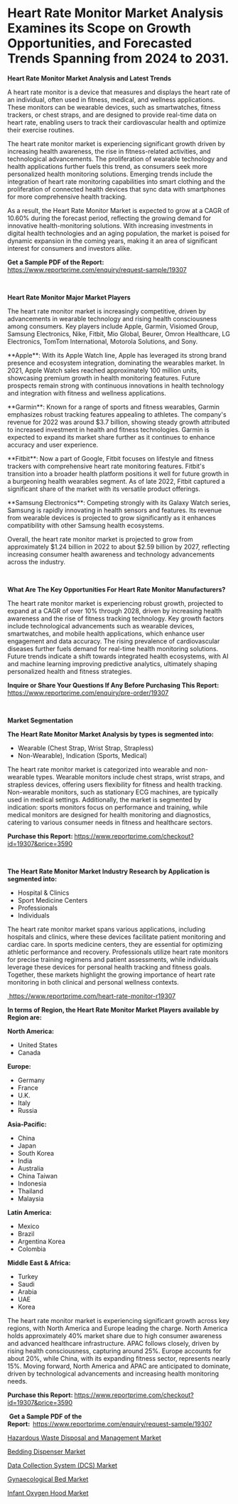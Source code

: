 <p><h1>Heart Rate Monitor Market Analysis Examines its Scope on Growth Opportunities, and Forecasted Trends Spanning from 2024 to 2031.</h1></p><p><strong>Heart Rate Monitor Market Analysis and Latest Trends</strong></p>
<p><p>A heart rate monitor is a device that measures and displays the heart rate of an individual, often used in fitness, medical, and wellness applications. These monitors can be wearable devices, such as smartwatches, fitness trackers, or chest straps, and are designed to provide real-time data on heart rate, enabling users to track their cardiovascular health and optimize their exercise routines.</p><p>The heart rate monitor market is experiencing significant growth driven by increasing health awareness, the rise in fitness-related activities, and technological advancements. The proliferation of wearable technology and health applications further fuels this trend, as consumers seek more personalized health monitoring solutions. Emerging trends include the integration of heart rate monitoring capabilities into smart clothing and the proliferation of connected health devices that sync data with smartphones for more comprehensive health tracking.</p><p>As a result, the Heart Rate Monitor Market is expected to grow at a CAGR of 10.60% during the forecast period, reflecting the growing demand for innovative health-monitoring solutions. With increasing investments in digital health technologies and an aging population, the market is poised for dynamic expansion in the coming years, making it an area of significant interest for consumers and investors alike.</p></p>
<p><strong>Get a Sample PDF of the Report:&nbsp;</strong> <a href="https://www.reportprime.com/enquiry/request-sample/19307?utm_campaign=1843&utm_medium=2&utm_source=Github&utm_content=ia&utm_term=28112024&utm_id=heart-rate-monitor">https://www.reportprime.com/enquiry/request-sample/19307</a></p>
<p>&nbsp;</p>
<p><strong>Heart Rate Monitor Major Market Players</strong></p>
<p><p>The heart rate monitor market is increasingly competitive, driven by advancements in wearable technology and rising health consciousness among consumers. Key players include Apple, Garmin, Visiomed Group, Samsung Electronics, Nike, Fitbit, Mio Global, Beurer, Omron Healthcare, LG Electronics, TomTom International, Motorola Solutions, and Sony.</p><p>**Apple**: With its Apple Watch line, Apple has leveraged its strong brand presence and ecosystem integration, dominating the wearables market. In 2021, Apple Watch sales reached approximately 100 million units, showcasing premium growth in health monitoring features. Future prospects remain strong with continuous innovations in health technology and integration with fitness and wellness applications.</p><p>**Garmin**: Known for a range of sports and fitness wearables, Garmin emphasizes robust tracking features appealing to athletes. The company's revenue for 2022 was around $3.7 billion, showing steady growth attributed to increased investment in health and fitness technologies. Garmin is expected to expand its market share further as it continues to enhance accuracy and user experience.</p><p>**Fitbit**: Now a part of Google, Fitbit focuses on lifestyle and fitness trackers with comprehensive heart rate monitoring features. Fitbit's transition into a broader health platform positions it well for future growth in a burgeoning health wearables segment. As of late 2022, Fitbit captured a significant share of the market with its versatile product offerings.</p><p>**Samsung Electronics**: Competing strongly with its Galaxy Watch series, Samsung is rapidly innovating in health sensors and features. Its revenue from wearable devices is projected to grow significantly as it enhances compatibility with other Samsung health ecosystems.</p><p>Overall, the heart rate monitor market is projected to grow from approximately $1.24 billion in 2022 to about $2.59 billion by 2027, reflecting increasing consumer health awareness and technology advancements across the industry.</p></p>
<p>&nbsp;</p>
<p><strong>What Are The Key Opportunities For Heart Rate Monitor Manufacturers?</strong></p>
<p><p>The heart rate monitor market is experiencing robust growth, projected to expand at a CAGR of over 10% through 2028, driven by increasing health awareness and the rise of fitness tracking technology. Key growth factors include technological advancements such as wearable devices, smartwatches, and mobile health applications, which enhance user engagement and data accuracy. The rising prevalence of cardiovascular diseases further fuels demand for real-time health monitoring solutions. Future trends indicate a shift towards integrated health ecosystems, with AI and machine learning improving predictive analytics, ultimately shaping personalized health and fitness strategies.</p></p>
<p><strong>Inquire or Share Your Questions If Any Before Purchasing This Report:</strong> <a href="https://www.reportprime.com/enquiry/pre-order/19307?utm_campaign=1843&utm_medium=2&utm_source=Github&utm_content=ia&utm_term=28112024&utm_id=heart-rate-monitor">https://www.reportprime.com/enquiry/pre-order/19307</a></p>
<p>&nbsp;</p>
<p><strong>Market Segmentation</strong></p>
<p><strong>The Heart Rate Monitor Market Analysis by types is segmented into:</strong></p>
<p><ul><li>Wearable (Chest Strap, Wrist Strap, Strapless)</li><li>Non-Wearable), Indication (Sports, Medical)</li></ul></p>
<p><p>The heart rate monitor market is categorized into wearable and non-wearable types. Wearable monitors include chest straps, wrist straps, and strapless devices, offering users flexibility for fitness and health tracking. Non-wearable monitors, such as stationary ECG machines, are typically used in medical settings. Additionally, the market is segmented by indication: sports monitors focus on performance and training, while medical monitors are designed for health monitoring and diagnostics, catering to various consumer needs in fitness and healthcare sectors.</p></p>
<p><strong>Purchase this Report:&nbsp;</strong><a href="https://www.reportprime.com/checkout?id=19307&price=3590&utm_campaign=1843&utm_medium=2&utm_source=Github&utm_content=ia&utm_term=28112024&utm_id=heart-rate-monitor">https://www.reportprime.com/checkout?id=19307&price=3590</a></p>
<p>&nbsp;</p>
<p><strong>The Heart Rate Monitor Market Industry Research by Application is segmented into:</strong></p>
<p><ul><li>Hospital & Clinics</li><li>Sport Medicine Centers</li><li>Professionals</li><li>Individuals</li></ul></p>
<p><p>The heart rate monitor market spans various applications, including hospitals and clinics, where these devices facilitate patient monitoring and cardiac care. In sports medicine centers, they are essential for optimizing athletic performance and recovery. Professionals utilize heart rate monitors for precise training regimens and patient assessments, while individuals leverage these devices for personal health tracking and fitness goals. Together, these markets highlight the growing importance of heart rate monitoring in both clinical and personal wellness contexts.</p></p>
<p><a href="https://www.reportprime.com/heart-rate-monitor-r19307?utm_campaign=1843&utm_medium=2&utm_source=Github&utm_content=ia&utm_term=28112024&utm_id=heart-rate-monitor">&nbsp;https://www.reportprime.com/heart-rate-monitor-r19307</a></p>
<p><strong>In terms of Region, the Heart Rate Monitor Market Players available by Region are:</strong></p>
<p>
    <p> <strong> North America: </strong>
        <ul>
            <li>United States</li>
            <li>Canada</li>
        </ul>
        </p> 
    <p> <strong> Europe: </strong>
        <ul>
            <li>Germany</li>
            <li>France</li>
            <li>U.K.</li>
            <li>Italy</li>
            <li>Russia</li>
        </ul>
        </p> 
    <p> <strong> Asia-Pacific: </strong>
        <ul>
            <li>China</li>
            <li>Japan</li>
            <li>South Korea</li>
            <li>India</li>
            <li>Australia</li>
            <li>China Taiwan</li>
            <li>Indonesia</li>
            <li>Thailand</li>
            <li>Malaysia</li>
        </ul>
        </p> 
    <p> <strong> Latin America: </strong>
        <ul>
            <li>Mexico</li>
            <li>Brazil</li>
            <li>Argentina Korea</li>
            <li>Colombia</li>
        </ul>
        </p> 
    <p> <strong> Middle East & Africa: </strong>
        <ul>
            <li>Turkey</li>
            <li>Saudi</li>
            <li>Arabia</li>
            <li>UAE</li>
            <li>Korea</li>
        </ul>
    </p>
    </p>
<p><p>The heart rate monitor market is experiencing significant growth across key regions, with North America and Europe leading the charge. North America holds approximately 40% market share due to high consumer awareness and advanced healthcare infrastructure. APAC follows closely, driven by rising health consciousness, capturing around 25%. Europe accounts for about 20%, while China, with its expanding fitness sector, represents nearly 15%. Moving forward, North America and APAC are anticipated to dominate, driven by technological advancements and increasing health monitoring needs.</p></p>
<p><strong>Purchase this Report: </strong><a href="https://www.reportprime.com/checkout?id=19307&price=3590&utm_campaign=1843&utm_medium=2&utm_source=Github&utm_content=ia&utm_term=28112024&utm_id=heart-rate-monitor">https://www.reportprime.com/checkout?id=19307&price=3590</a></p>
<p>&nbsp;<strong>Get a Sample PDF of the Report:&nbsp;&nbsp;</strong><a href="https://www.reportprime.com/enquiry/request-sample/19307?utm_campaign=1843&utm_medium=2&utm_source=Github&utm_content=ia&utm_term=28112024&utm_id=heart-rate-monitor">https://www.reportprime.com/enquiry/request-sample/19307</a></p>
<p><strong></strong></p>
<p><p><a href="https://issuu.com/reportprime-2/docs/hazardous-waste-disposal-and-manage_4a9bfd17464713?utm_campaign=1843&utm_medium=2&utm_source=Github&utm_content=ia&utm_term=28112024&utm_id=heart-rate-monitor">Hazardous Waste Disposal and Management Market</a></p><p><a href="https://www.linkedin.com/pulse/competitive-analysis-bedding-dispenser-market-strengths-fslwf?utm_campaign=1843&utm_medium=2&utm_source=Github&utm_content=ia&utm_term=28112024&utm_id=heart-rate-monitor">Bedding Dispenser Market</a></p><p><a href="https://issuu.com/reportprime-2/docs/data-collection-system-dcs-market-s_5afe8140421080?utm_campaign=1843&utm_medium=2&utm_source=Github&utm_content=ia&utm_term=28112024&utm_id=heart-rate-monitor">Data Collection System (DCS) Market</a></p><p><a href="https://www.linkedin.com/pulse/research-examination-onthe-gynaecological-bed-marketsize-sqzpf?utm_campaign=1843&utm_medium=2&utm_source=Github&utm_content=ia&utm_term=28112024&utm_id=heart-rate-monitor">Gynaecological Bed Market</a></p><p><a href="https://www.linkedin.com/pulse/exploring-infant-oxygen-hood-market-trends-size-expected-cagr-js2yf?utm_campaign=1843&utm_medium=2&utm_source=Github&utm_content=ia&utm_term=28112024&utm_id=heart-rate-monitor">Infant Oxygen Hood Market</a></p></p>